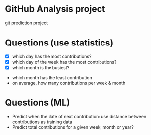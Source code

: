 # GitHub Analysis project
git prediction project


# Questions (use statistics)
- [x] which day has the most contributions?
- [x] which day of the week has the most contributions?
- [x] which month is the busiest?
* which month has the least contribution
* on average, how many contributions per week & month

# Questions (ML)
* Predict when the date of next contribution: use distance between contributions as training data
* Predict total contributions for a given week, month or year?
